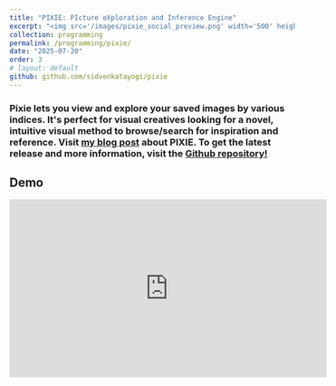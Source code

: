 ```yaml
---
title: "PIXIE: PIcture eXploration and Inference Engine"
excerpt: "<img src='/images/pixie_social_preview.png' width='500' height='auto'>"
collection: programming
permalink: /programming/pixie/
date: "2025-07-20"
order: 3
# layout: default
github: github.com/sidvenkatayogi/pixie
---
```

### Pixie lets you view and explore your saved images by various indices. It's perfect for visual creatives looking for a novel, intuitive visual method to browse/search for inspiration and reference. Visit [my blog post](https://sidvenkatayogi.github.io/posts/2025/07/20/) about PIXIE. To get the latest release and more information, visit the [Github repository!](https://github.com/sidvenkatayogi/pixie)

## Demo
<iframe width="560" height="315" src="https://www.youtube.com/embed/1uvD84H6gYE?si=GGdSo5sIZsoIyJXm" title="YouTube video player" frameborder="0" allow="accelerometer; autoplay; clipboard-write; encrypted-media; gyroscope; picture-in-picture; web-share" referrerpolicy="strict-origin-when-cross-origin" allowfullscreen></iframe>